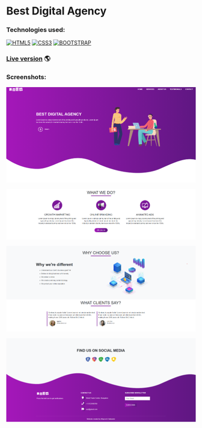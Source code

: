 # Best Digital Agency

### Technologies used:

[![HTML5](https://img.shields.io/badge/-HTML5-E34F26?style=flat-square&logo=html5&logoColor=white)]()
[![CSS3](https://img.shields.io/badge/-CSS3-1572B6?style=flat-square&logo=css3)]()
[![BOOTSTRAP](https://img.shields.io/badge/-Bootstrap-7952b3?style=flat-square&logo=bootstrap&logoColor=white)]()

### [Live version](https://wojciechxfalkowski.github.io/best-digital-agency/) 🌎

### Screenshots:

<p align="center">
  <img src="./images//home.png?raw=true" alt="Home page"/>
</p>
<p align="center">
  <img src="images/services.png?raw=true" alt="Services"/>
</p>
<p align="center">
  <img src="./images/about-us.png?raw=true" alt="About us"/>
</p>
<p align="center">
  <img src="./images/contact-us.png?raw=true" alt="Contact us"/>
</p>
